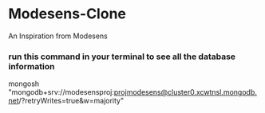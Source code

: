 # Modesens-Clone
An Inspiration from Modesens


 ### run this command in your terminal to see all the database information 

 mongosh "mongodb+srv://modesensproj:projmodesens@cluster0.xcwtnsl.mongodb.net/?retryWrites=true&w=majority"